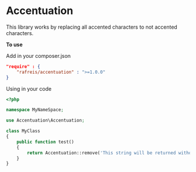 # Accentuation

This library works by replacing all accented characters to not accented characters.

**To use**

Add in your composer.json

```json
"require" : {
    "rafreis/accentuation" : ">=1.0.0"
}
```

Using in your code

```php
<?php

namespace MyNameSpace;

use Accentuation\Accentuation;

class MyClass
{
    public function test()
    {
        return Accentuation::remove('This string will be returned without accentuation áéíóú');
    }
}
```
